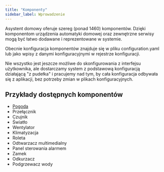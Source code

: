 ```yaml
---
title: "Komponenty"
sidebar_label: Wprowadzenie
---
```


Asystent domowy oferuje szereg (ponad 1460) komponentów.
Dzięki komponentom urządzenia automatyki domowej oraz zewnętrzne serwisy mogą być łatwo dodawane i reprezentowane w systemie.

Obecnie konfiguracja komponentów znajduje się w pliku configuration.yaml lub jako wpisy z danymi konfiguracyjnymi w rejestrze konfiguracji.

Nie wszystko jest jeszcze możliwe do skonfigurowania z interfejsu użytkownika, ale dostarczamy system z podstawową konfiguracją działającą "z pudełka" i pracujemy nad tym, by cała konfiguracja odbywała się z aplikacji, bez potrzeby zmian w plikach konfiguracyjnych.

## Przykłady dostępnych komponentów

- [Pogoda](/AIS-docs/docs/en/ais_app_components_weather.html)
- Przełącznik
- Czujnik
- Światło
- Wentylator
- Klimatyzacja
- Roleta
- Odtwarzacz multimedialny
- Panel sterowania alarmem
- Zamek
- Odkurzacz
- Podgrzewacz wody
